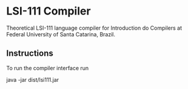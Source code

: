LSI-111 Compiler
================

Theoretical LSI-111 language compiler for Introduction do Compilers at Federal University of Santa Catarina, Brazil.

Instructions
------------

To run the compiler interface run

java -jar dist/lsi111.jar

